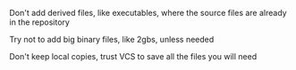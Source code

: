 Don't add derived files, like executables, where the source files are already in the repository


Try not to add big binary files, like 2gbs, unless needed


Don't keep local copies, trust VCS to save all the files you will need